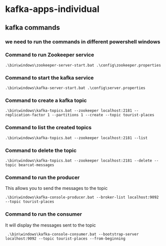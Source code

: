 # kafka-apps-individual

## kafka commands

### we need to run the commands in different powershell windows

### Command to run Zookeeper service

```.\bin\windows\zookeeper-server-start.bat .\config\zookeeper.properties ```

### Command to start the kafka service
``` .\bin\windows\kafka-server-start.bat .\config\server.properties ```
### Command to create a kafka topic
```.\bin\windows\kafka-topics.bat --zookeeper localhost:2181 --replication-factor 1 --partitions 1 --create --topic tourist-places```
### Command to list the created topics 
``` .\bin\windows\kafka-topics.bat --zookeeper localhost:2181 --list ```
### Command to delete the topic 
```.\bin\windows\kafka-topics.bat --zookeeper localhost:2181 --delete --topic bearcat-messages ```
### Command to run the producer
This allows you to send the messages to the topic

``` .\bin\windows\kafka-console-producer.bat --broker-list localhost:9092 --topic tourist-places ```
### Command to run the consumer 
It will display the messages sent to the topic

``` .\bin\windows\kafka-console-consumer.bat --bootstrap-server localhost:9092 --topic tourist-places --from-beginning```
